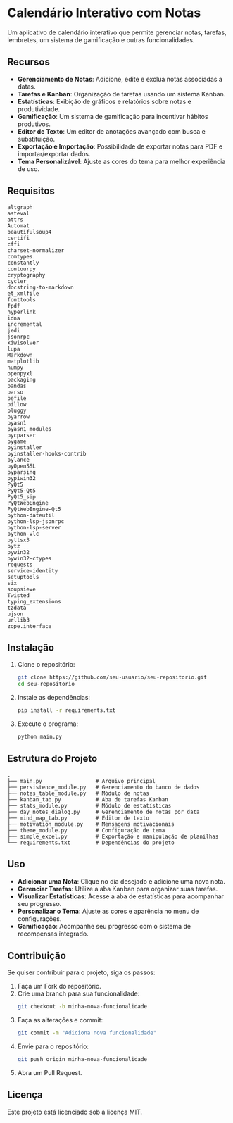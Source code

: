 # Calendário Interativo com Notas

Um aplicativo de calendário interativo que permite gerenciar notas, tarefas, lembretes, um sistema de gamificação e outras funcionalidades.

## Recursos

- **Gerenciamento de Notas**: Adicione, edite e exclua notas associadas a datas.
- **Tarefas e Kanban**: Organização de tarefas usando um sistema Kanban.
- **Estatísticas**: Exibição de gráficos e relatórios sobre notas e produtividade.
- **Gamificação**: Um sistema de gamificação para incentivar hábitos produtivos.
- **Editor de Texto**: Um editor de anotações avançado com busca e substituição.
- **Exportação e Importação**: Possibilidade de exportar notas para PDF e importar/exportar dados.
- **Tema Personalizável**: Ajuste as cores do tema para melhor experiência de uso.

## Requisitos
````
altgraph
asteval
attrs
Automat
beautifulsoup4
certifi
cffi
charset-normalizer
comtypes
constantly
contourpy
cryptography
cycler
docstring-to-markdown
et_xmlfile
fonttools
fpdf
hyperlink
idna
incremental
jedi
jsonrpc
kiwisolver
lupa
Markdown
matplotlib
numpy
openpyxl
packaging
pandas
parso
pefile
pillow
pluggy
pyarrow
pyasn1
pyasn1_modules
pycparser
pygame
pyinstaller
pyinstaller-hooks-contrib
pylance
pyOpenSSL
pyparsing
pypiwin32
PyQt5
PyQt5-Qt5
PyQt5_sip
PyQtWebEngine
PyQtWebEngine-Qt5
python-dateutil
python-lsp-jsonrpc
python-lsp-server
python-vlc
pyttsx3
pytz
pywin32
pywin32-ctypes
requests
service-identity
setuptools
six
soupsieve
Twisted
typing_extensions
tzdata
ujson
urllib3
zope.interface

````

## Instalação

1. Clone o repositório:
   ```sh
   git clone https://github.com/seu-usuario/seu-repositorio.git
   cd seu-repositorio
   ```
2. Instale as dependências:
   ```sh
   pip install -r requirements.txt
   ```
3. Execute o programa:
   ```sh
   python main.py
   ```

## Estrutura do Projeto

```
.
├── main.py                 # Arquivo principal
├── persistence_module.py   # Gerenciamento do banco de dados
├── notes_table_module.py   # Módulo de notas
├── kanban_tab.py           # Aba de tarefas Kanban
├── stats_module.py         # Módulo de estatísticas
├── day_notes_dialog.py     # Gerenciamento de notas por data
├── mind_map_tab.py         # Editor de texto
├── motivation_module.py    # Mensagens motivacionais
├── theme_module.py         # Configuração de tema
├── simple_excel.py         # Exportação e manipulação de planilhas
└── requirements.txt        # Dependências do projeto
```

## Uso

- **Adicionar uma Nota**: Clique no dia desejado e adicione uma nova nota.
- **Gerenciar Tarefas**: Utilize a aba Kanban para organizar suas tarefas.
- **Visualizar Estatísticas**: Acesse a aba de estatísticas para acompanhar seu progresso.
- **Personalizar o Tema**: Ajuste as cores e aparência no menu de configurações.
- **Gamificação**: Acompanhe seu progresso com o sistema de recompensas integrado.

## Contribuição

Se quiser contribuir para o projeto, siga os passos:
1. Faça um Fork do repositório.
2. Crie uma branch para sua funcionalidade:
   ```sh
   git checkout -b minha-nova-funcionalidade
   ```
3. Faça as alterações e commit:
   ```sh
   git commit -m "Adiciona nova funcionalidade"
   ```
4. Envie para o repositório:
   ```sh
   git push origin minha-nova-funcionalidade
   ```
5. Abra um Pull Request.

## Licença

Este projeto está licenciado sob a licença MIT.

